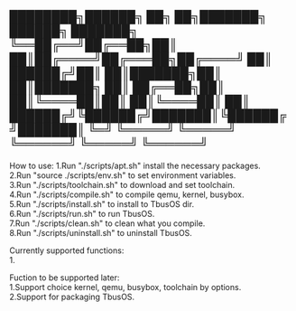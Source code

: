 ████████╗██████╗ ██╗   ██╗███████╗ ██████╗ ███████╗
╚══██╔══╝██╔══██╗██║   ██║██╔════╝██╔═══██╗██╔════╝
   ██║   ██████╔╝██║   ██║███████╗██║   ██║███████╗
   ██║   ██╔══██╗██║   ██║╚════██║██║   ██║╚════██║
   ██║   ██████╔╝╚██████╔╝███████║╚██████╔╝███████║
   ╚═╝   ╚═════╝  ╚═════╝ ╚══════╝ ╚═════╝ ╚══════╝
   ------------------------------------------------


How to use:
1.Run "./scripts/apt.sh" install the necessary packages.  
2.Run "source ./scripts/env.sh" to set environment variables.  
3.Run "./scripts/toolchain.sh" to download and set toolchain.  
4.Run "./scripts/compile.sh" to compile qemu, kernel, busybox.  
5.Run "./scripts/install.sh" to install to TbusOS dir.  
6.Run "./scripts/run.sh" to run TbusOS.  
7.Run "./scripts/clean.sh" to clean what you compile.  
8.Run "./scripts/uninstall.sh" to uninstall TbusOS.  

Currently supported functions:  
1.  

Fuction to be supported later:  
1.Support choice kernel, qemu, busybox, toolchain by options.  
2.Support for packaging TbusOS.  
